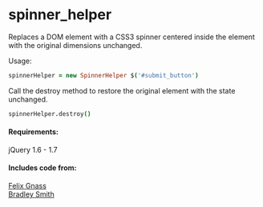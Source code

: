 spinner_helper
==============

Replaces a DOM element with a CSS3 spinner centered inside the element with the original dimensions unchanged.  

Usage:
```coffeescript
spinnerHelper = new SpinnerHelper $('#submit_button')
```
Call the destroy method to restore the original element with the state unchanged.
```coffeescript
spinnerHelper.destroy()
```

#### Requirements:
jQuery 1.6 - 1.7

#### Includes code from:
<a href="http://fgnass.github.com/spin.js/">Felix Gnass</a>  
<a href="https://gist.github.com/1290439">Bradley Smith</a>